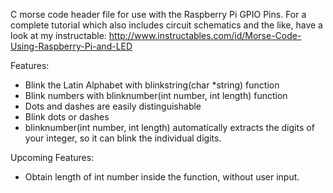 C morse code header file for use with the Raspberry Pi GPIO Pins.
For a complete tutorial which also includes circuit schematics and the like, have a look at my instructable: http://www.instructables.com/id/Morse-Code-Using-Raspberry-Pi-and-LED 

Features:
- Blink the Latin Alphabet with blinkstring(char *string) function
- Blink numbers with blinknumber(int number, int length) function
- Dots and dashes are easily distinguishable
- Blink dots or dashes
- blinknumber(int number, int length) automatically extracts the digits of your integer, so it can blink the individual digits.

Upcoming Features:
- Obtain length of int number inside the function, without user input.